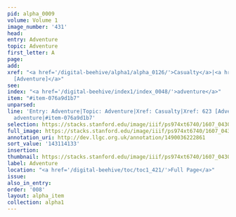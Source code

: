 ```yaml
---
pid: alpha_0009
volume: Volume 1
image_number: '431'
head:
entry: Adventure
topic: Adventure
first_letter: A
page:
add:
xref: "<a href='/digital-beehive/alpha1/alpha_0126/'>Casualty</a>|<a href='/digital-beehive/num3/num_0839/'>623
  [Adventure]</a>"
see:
index: "<a href='/digital-beehive/index1/index_0048/'>adventure</a>"
item: "#item-076a9d1b7"
unparsed:
line: 'Entry: Adventure|Topic: Adventure|Xref: Casualty|Xref: 623 [Adventure]|Index:
  adventure|#item-076a9d1b7'
selection: https://stacks.stanford.edu/image/iiif/ps974xt6740/1607_0430/357,4133,3048,401/full/0/default.jpg
full_image: https://stacks.stanford.edu/image/iiif/ps974xt6740/1607_0430/full/full/0/default.jpg
annotation_uri: http://dev.llgc.org.uk/annotation/1490036222861
sort_value: '143114133'
insertion:
thumbnail: https://stacks.stanford.edu/image/iiif/ps974xt6740/1607_0430/357,4133,600,180/250,/0/default.jpg
label: Adventure
location: "<a href='/digital-beehive/toc/toc1_421/'>Full Page</a>"
issue:
also_in_entry:
order: '008'
layout: alpha_item
collection: alpha1
---
```

